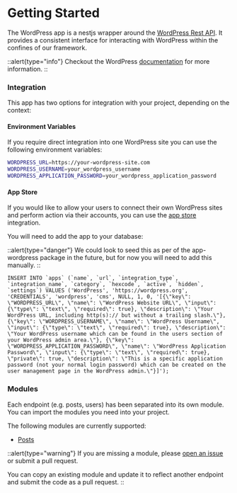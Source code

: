 # Getting Started

The WordPress app is a nestjs wrapper around the [WordPress Rest API](https://developer.wordpress.org/rest-api/). It provides a consistent interface for interacting with WordPress within the confines of our framework.

::alert{type="info"}
Checkout the WordPress [documentation](https://developer.wordpress.org/rest-api/reference/) for more information.
::

### Integration

This app has two options for integration with your project, depending on the context:

#### Environment Variables

If you require direct integration into one WordPress site you can use the following environment variables:

```bash
WORDPRESS_URL=https://your-wordpress-site.com
WORDPRESS_USERNAME=your_wordpress_username
WORDPRESS_APPLICATION_PASSWORD=your_wordpress_application_password
```

#### App Store

If you would like to allow your users to connect their own WordPress sites and perform action via their accounts, you can use the [app store](/backend/app-store/readme) integration.

You will need to add the app to your database:

::alert{type="danger"}
We could look to seed this as per of the app-wordpress package in the future, but for now you will need to add this manually.
::

```mysql
INSERT INTO `apps` (`name`, `url`, `integration_type`, `integration_name`, `category`, `hexcode`, `active`, `hidden`, `settings`) VALUES ('WordPress', 'https://wordpress.org', 'CREDENTIALS', 'wordpress', 'cms', NULL, 1, 0, '[{\"key\": \"WORDPRESS_URL\", \"name\": \"WordPress Website URL\", \"input\": {\"type\": \"text\", \"required\": true}, \"description\": \"Your WordPress URL, including http(s):// but without a trailing slash.\"}, {\"key\": \"WORDPRESS_USERNAME\", \"name\": \"WordPress Username\", \"input\": {\"type\": \"text\", \"required\": true}, \"description\": \"Your WordPress username which can be found in the users section of your WordPress admin area.\"}, {\"key\": \"WORDPRESS_APPLICATION_PASSWORD\", \"name\": \"WordPress Application Password\", \"input\": {\"type\": \"text\", \"required\": true}, \"private\": true, \"description\": \"This is a specific application password (not your normal login password) which can be created on the user management page in the WordPress admin.\"}]');
```

### Modules

Each endpoint (e.g. posts, users) has been separated into its own module. You can import the modules you need into your project.

The following modules are currently supported:

<!-- * [Categories](/apps/wordpress/modules/categories) -->

-   [Posts](/apps/wordpress/modules/posts)
<!-- * [Users](/apps/wordpress/modules/users) -->

::alert{type="warning"}
If you are missing a module, please [open an issue](https://github.com/juicyllama-npm/app-wordpress/issues) or submit a pull request.

You can copy an existing module and update it to reflect another endpoint and submit the code as a pull request.
::
